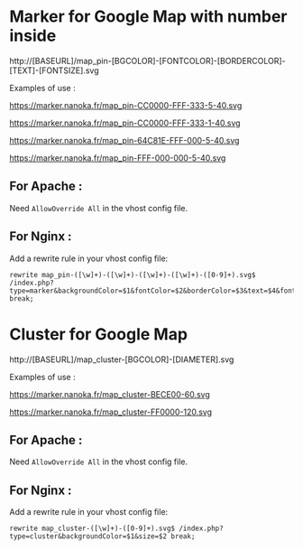 # Marker for Google Map with number inside
http://[BASEURL]/map_pin-[BGCOLOR]-[FONTCOLOR]-[BORDERCOLOR]-[TEXT]-[FONTSIZE].svg

Examples of use :

https://marker.nanoka.fr/map_pin-CC0000-FFF-333-5-40.svg

https://marker.nanoka.fr/map_pin-CC0000-FFF-333-1-40.svg

https://marker.nanoka.fr/map_pin-64C81E-FFF-000-5-40.svg

https://marker.nanoka.fr/map_pin-FFF-000-000-5-40.svg

## For Apache : 
Need ```AllowOverride All``` in the vhost config file.

## For Nginx : 
Add a rewrite rule in your vhost config file:
```
rewrite map_pin-([\w]+)-([\w]+)-([\w]+)-([\w]+)-([0-9]+).svg$ /index.php?type=marker&backgroundColor=$1&fontColor=$2&borderColor=$3&text=$4&fontSize=$5 break;
```

# Cluster for Google Map
http://[BASEURL]/map_cluster-[BGCOLOR]-[DIAMETER].svg

Examples of use :

https://marker.nanoka.fr/map_cluster-BECE00-60.svg

https://marker.nanoka.fr/map_cluster-FF0000-120.svg

## For Apache : 
Need ```AllowOverride All``` in the vhost config file.

## For Nginx : 
Add a rewrite rule in your vhost config file:
```
rewrite map_cluster-([\w]+)-([0-9]+).svg$ /index.php?type=cluster&backgroundColor=$1&size=$2 break;
```
